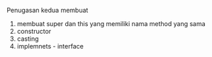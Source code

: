 Penugasan kedua membuat
1. membuat super dan this yang memiliki nama method yang sama
2. constructor
3. casting
4. implemnets -  interface
